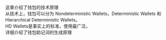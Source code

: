 这章介绍了钱包的技术原理  
从技术上，钱包可以分为 Nondeterministic Wallets，Deterministic Wallets 和 Hierarchical Deterministic Wallets。  
HD Wallets是事实上的标准，使用最广泛。  
详细介绍了钱包助记词的生成原理  
